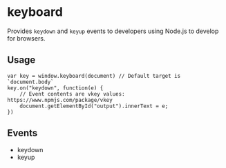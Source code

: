 # keyboard

Provides `keydown` and `keyup` events to developers using Node.js to develop for browsers.

## Usage

    var key = window.keyboard(document) // Default target is `document.body`
    key.on("keydown", function(e) {
        // Event contents are vkey values: https://www.npmjs.com/package/vkey
        document.getElementById("output").innerText = e;
    })
    
## Events

- keydown
- keyup
